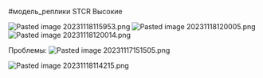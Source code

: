 \#модель_реплики
STCR
Высокие

![Pasted image 20231118115953.png](..\..\..\img\Pasted%20image%2020231118115953.png)
![Pasted image 20231118120005.png](..\..\..\img\Pasted%20image%2020231118120005.png)
![Pasted image 20231118120014.png](..\..\..\img\Pasted%20image%2020231118120014.png)

Проблемы:
![Pasted image 20231117151505.png](..\..\..\img\Pasted%20image%2020231117151505.png)

![Pasted image 20231118114215.png](..\..\..\img\Pasted%20image%2020231118114215.png)
